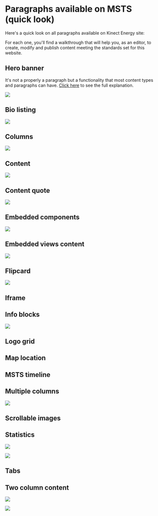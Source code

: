 # Paragraphs available on MSTS \(quick look\)

Here's a quick look on all paragraphs available on Kinect Energy site:

For each one, you'll find a walkthrough that will help you, as an editor, to create, modify and publish content meeting the standards set for this website.

## Hero banner

It's not a properly a paragraph but a functionality that most content types and paragraphs can have. [Click here](paragraphs/hero-banner.md) to see the full explanation. 

![](.gitbook/assets/hero_banner.png)



## Bio listing

![](.gitbook/assets/bio_listing%20%281%29.png)

## Columns

![](.gitbook/assets/column_content%20%281%29.png)

## Content

![](.gitbook/assets/content%20%281%29.png)

## Content quote

![](.gitbook/assets/quotation.png)

## Embedded components

![](.gitbook/assets/column_content.png)

## Embedded views content

![](.gitbook/assets/content.png)

## Flipcard

![](.gitbook/assets/flipcard_not_active.png)

## Iframe

## Info blocks

![](.gitbook/assets/embedded_components_categories_three_column_layout.png)

## Logo grid

## Map location

## MSTS timeline

## Multiple columns

![](.gitbook/assets/embedded_views-content_featured_news.png)

## Scrollable images

## Statistics

![](.gitbook/assets/statistics_simple.png)

![](.gitbook/assets/iframe_demo.png)

## Tabs

## Two column content



![](.gitbook/assets/info_blocks_demo_1.png)

![](.gitbook/assets/logo_grid.png)



